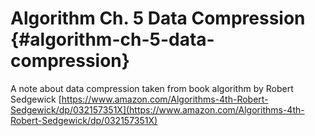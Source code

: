 # Algorithm Ch. 5 Data Compression {#algorithm-ch-5-data-compression}

A note about data compression taken from book algorithm by Robert Sedgewick [https://www.amazon.com/Algorithms-4th-Robert-Sedgewick/dp/032157351X](https://www.amazon.com/Algorithms-4th-Robert-Sedgewick/dp/032157351X)

